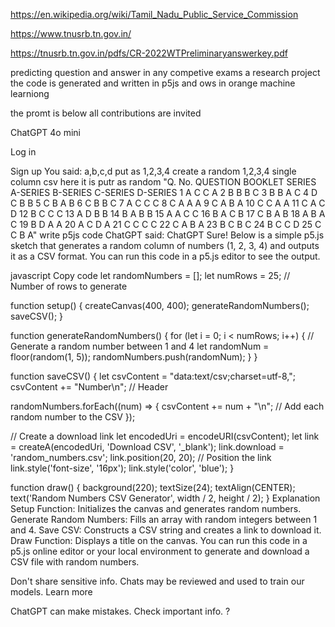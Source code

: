 https://en.wikipedia.org/wiki/Tamil_Nadu_Public_Service_Commission

https://www.tnusrb.tn.gov.in/

https://tnusrb.tn.gov.in/pdfs/CR-2022WTPreliminaryanswerkey.pdf

predicting question and answer in any competive exams a research project the code is generated and written in p5js and ows in orange machine learniong

the promt is below all contributions are invited

ChatGPT 4o mini

Log in

Sign up
You said:
a,b,c,d put as 1,2,3,4 create a random 1,2,3,4 single column csv here it is putr as random "Q.
No.
QUESTION BOOKLET SERIES
A-SERIES B-SERIES C-SERIES D-SERIES
1 A C C A
2 B B B C
3 B B A C
4 D C B B
5 C B A B
6 C B B C
7 A C C C
8 C A A A
9 C A B A
10 C C A A
11 C A C D
12 B C C C
13 A D B B
14 B A B B
15 A A C C
16 B A C B
17 C B A B
18 A B A C
19 B D A A
20 A C D A
21 C C C C
22 C A B A
23 B C B C
24 B C C D
25 C C B A" write p5js code
ChatGPT said:
ChatGPT
Sure! Below is a simple p5.js sketch that generates a random column of numbers (1, 2, 3, 4) and outputs it as a CSV format. You can run this code in a p5.js editor to see the output.

javascript
Copy code
let randomNumbers = [];
let numRows = 25; // Number of rows to generate

function setup() {
  createCanvas(400, 400);
  generateRandomNumbers();
  saveCSV();
}

function generateRandomNumbers() {
  for (let i = 0; i < numRows; i++) {
    // Generate a random number between 1 and 4
    let randomNum = floor(random(1, 5)); 
    randomNumbers.push(randomNum);
  }
}

function saveCSV() {
  let csvContent = "data:text/csv;charset=utf-8,";
  csvContent += "Number\n"; // Header

  randomNumbers.forEach((num) => {
    csvContent += num + "\n"; // Add each random number to the CSV
  });

  // Create a download link
  let encodedUri = encodeURI(csvContent);
  let link = createA(encodedUri, 'Download CSV', '_blank');
  link.download = 'random_numbers.csv';
  link.position(20, 20); // Position the link
  link.style('font-size', '16px');
  link.style('color', 'blue');
}

function draw() {
  background(220);
  textSize(24);
  textAlign(CENTER);
  text('Random Numbers CSV Generator', width / 2, height / 2);
}
Explanation
Setup Function: Initializes the canvas and generates random numbers.
Generate Random Numbers: Fills an array with random integers between 1 and 4.
Save CSV: Constructs a CSV string and creates a link to download it.
Draw Function: Displays a title on the canvas.
You can run this code in a p5.js online editor or your local environment to generate and download a CSV file with random numbers.




Don't share sensitive info. Chats may be reviewed and used to train our models. Learn more


ChatGPT can make mistakes. Check important info.
?

